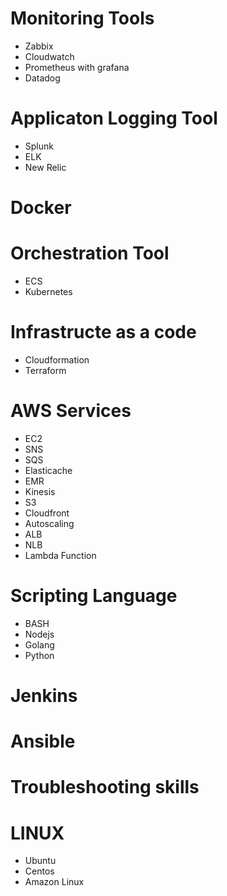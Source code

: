 # Monitoring Tools
- Zabbix
- Cloudwatch
- Prometheus with grafana
- Datadog

# Applicaton Logging Tool
- Splunk
- ELK
- New Relic

# Docker

# Orchestration Tool
- ECS
- Kubernetes

# Infrastructe as a code
- Cloudformation
- Terraform

# AWS Services
- EC2
- SNS
- SQS
- Elasticache
- EMR
- Kinesis
- S3
- Cloudfront
- Autoscaling
- ALB
- NLB
- Lambda Function

# Scripting Language
- BASH
- Nodejs
- Golang
- Python

# Jenkins

# Ansible

# Troubleshooting skills

# LINUX
- Ubuntu
- Centos
- Amazon Linux
